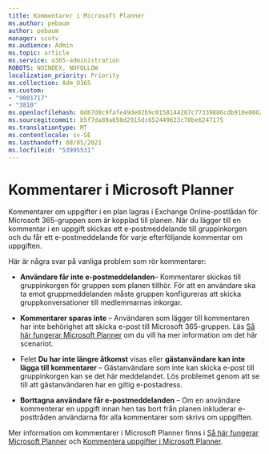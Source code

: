 ```yaml
---
title: Kommentarer i Microsoft Planner
ms.author: pebaum
author: pebaum
manager: scotv
ms.audience: Admin
ms.topic: article
ms.service: o365-administration
ROBOTS: NOINDEX, NOFOLLOW
localization_priority: Priority
ms.collection: Adm_O365
ms.custom:
- "9001717"
- "3810"
ms.openlocfilehash: 0d87d8c9fafe49de02b9c0158144287c77339886cdb910e006296eac73a2c497
ms.sourcegitcommit: b5f7da89a650d2915dc652449623c78be6247175
ms.translationtype: MT
ms.contentlocale: sv-SE
ms.lasthandoff: 08/05/2021
ms.locfileid: "53995531"
---
```

# <a name="comments-in-microsoft-planner"></a>Kommentarer i Microsoft Planner

Kommentarer om uppgifter i en plan lagras i Exchange Online-postlådan för Microsoft 365-gruppen som är kopplad till planen.  När du lägger till en kommentar i en uppgift skickas ett e-postmeddelande till gruppinkorgen och du får ett e-postmeddelande för varje efterföljande kommentar om uppgiften.

Här är några svar på vanliga problem som rör kommentarer:

- **Användare får inte e-postmeddelanden**– Kommentarer skickas till gruppinkorgen för gruppen som planen tillhör. För att en användare ska ta emot gruppmeddelanden måste gruppen konfigureras att skicka gruppkonversationer till medlemmarnas inkorgar.

- **Kommentarer sparas inte** – Användaren som lägger till kommentaren har inte behörighet att skicka e-post till Microsoft 365-gruppen. Läs [Så här fungerar Microsoft Planner](https://techcommunity.microsoft.com/t5/planner-blog/how-microsoft-planner-works/ba-p/1214736) om du vill ha mer information om det här scenariot.

- Felet **Du har inte längre åtkomst** visas eller **gästanvändare kan inte lägga till kommentarer** – Gästanvändare som inte kan skicka e-post till gruppinkorgen kan se det här meddelandet. Lös problemet genom att se till att gästanvändaren har en giltig e-postadress.

- **Borttagna användare får e-postmeddelanden** – Om en användare kommenterar en uppgift innan hen tas bort från planen inkluderar e-posttråden användarna för alla kommentarer som skrivs om uppgiften.

Mer information om kommentarer i Microsoft Planner finns i [Så här fungerar Microsoft Planner](https://techcommunity.microsoft.com/t5/planner-blog/how-microsoft-planner-works/ba-p/1214736) och [Kommentera uppgifter i Microsoft Planner](https://support.microsoft.com/office/fd4aedde-7785-4cd0-96ee-122fbc9140e1).
